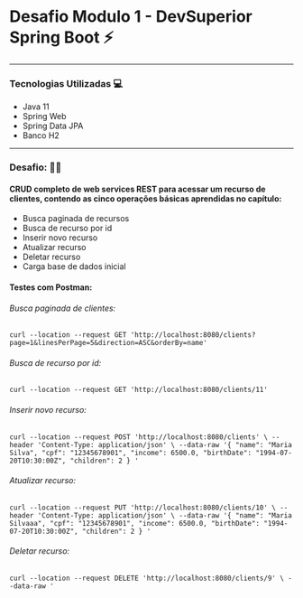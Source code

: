 # Desafio Modulo 1 - DevSuperior Spring Boot ⚡

---
### **Tecnologias Utilizadas** 💻

- Java 11
- Spring Web
- Spring Data JPA
- Banco H2

---

###  **Desafio:** 🏋️‍♂️

#### CRUD completo de web services REST para acessar um recurso de clientes, contendo as cinco operações básicas aprendidas no capítulo:

- Busca paginada de recursos
- Busca de recurso por id
- Inserir novo recurso
- Atualizar recurso
- Deletar recurso
- Carga base de dados inicial

#### **Testes com Postman:**

###### Busca paginada de clientes:

``curl --location --request GET 'http://localhost:8080/clients?page=1&linesPerPage=5&direction=ASC&orderBy=name'``

###### Busca de recurso por id:

``curl --location --request GET 'http://localhost:8080/clients/11'``

###### Inserir novo recurso:
``curl --location --request POST 'http://localhost:8080/clients' \
--header 'Content-Type: application/json' \
--data-raw '{
"name": "Maria Silva",
"cpf": "12345678901",
"income": 6500.0,
"birthDate": "1994-07-20T10:30:00Z",
"children": 2
}
'``

###### Atualizar recurso:

``curl --location --request PUT 'http://localhost:8080/clients/10' \
--header 'Content-Type: application/json' \
--data-raw '{
"name": "Maria Silvaaa",
"cpf": "12345678901",
"income": 6500.0,
"birthDate": "1994-07-20T10:30:00Z",
"children": 2
}
'``

###### Deletar recurso:

``curl --location --request DELETE 'http://localhost:8080/clients/9' \
--data-raw '``

